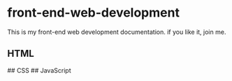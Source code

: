 # front-end-web-development
This is my front-end web development documentation. if you like it, join me.

<h2>HTML<a href="https://github.com/mihirchakma/front-end-developer/tree/html"></a></h2>
## CSS
## JavaScript

